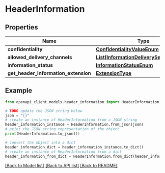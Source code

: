 # HeaderInformation


## Properties

Name | Type | Description | Notes
------------ | ------------- | ------------- | -------------
**confidentiality** | [**ConfidentialityValueEnum**](ConfidentialityValueEnum.md) |  | [optional] 
**allowed_delivery_channels** | [**List[InformationDeliveryServicesEnum]**](InformationDeliveryServicesEnum.md) |  | [optional] 
**information_status** | [**InformationStatusEnum**](InformationStatusEnum.md) |  | 
**get_header_information_extension** | [**ExtensionType**](ExtensionType.md) |  | [optional] 

## Example

```python
from openapi_client.models.header_information import HeaderInformation

# TODO update the JSON string below
json = "{}"
# create an instance of HeaderInformation from a JSON string
header_information_instance = HeaderInformation.from_json(json)
# print the JSON string representation of the object
print(HeaderInformation.to_json())

# convert the object into a dict
header_information_dict = header_information_instance.to_dict()
# create an instance of HeaderInformation from a dict
header_information_from_dict = HeaderInformation.from_dict(header_information_dict)
```
[[Back to Model list]](../README.md#documentation-for-models) [[Back to API list]](../README.md#documentation-for-api-endpoints) [[Back to README]](../README.md)


